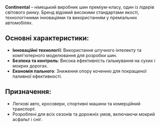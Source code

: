 **Continental** – німецький виробник шин преміум-класу, один із лідерів світового ринку. Бренд відомий високими стандартами якості, технологічними інноваціями та використанням у преміальних автомобілях.

## Основні характеристики:

- **Інноваційні технології**: Використання штучного інтелекту та комп'ютерного моделювання для розробки шин.
- **Безпека та контроль**: Висока ефективність гальмування на сухих і мокрих дорогах.
- **Економія пального**: Зниження опору коченню для покращеної паливної ефективності.

## Призначення:

- Легкові авто, кросовери, спортивні машини та комерційний транспорт.
- Розроблені для всіх сезонів та дорожніх умов, включаючи мокрий асфальт і сніг.
